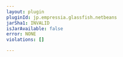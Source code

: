 ```yaml
---
layout: plugin
pluginId: jp.empressia.glassfish.netbeans
jarSha1: INVALID
isJarAvailable: false
error: NONE
violations: []

---
```

